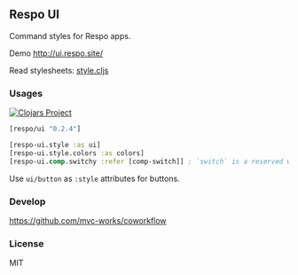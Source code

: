 
Respo UI
----

Command styles for Respo apps.

Demo http://ui.respo.site/

Read stylesheets: [style.cljs](https://github.com/Respo/respo-ui/blob/master/src/respo_ui/style.cljs)

### Usages

[![Clojars Project](https://img.shields.io/clojars/v/respo/ui.svg)](https://clojars.org/respo/ui)

```clojure
[respo/ui "0.2.4"]
```

```clojure
[respo-ui.style :as ui]
[respo-ui.style.colors :as colors]
[respo-ui.comp.switchy :refer [comp-switch]] ; `switch` is a reserved word
```

Use `ui/button` as `:style` attributes for buttons.

### Develop

https://github.com/mvc-works/coworkflow

### License

MIT

